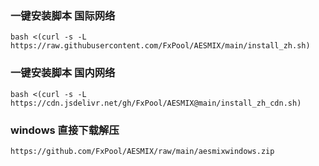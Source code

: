 ### 一键安装脚本 国际网络

```shell
bash <(curl -s -L https://raw.githubusercontent.com/FxPool/AESMIX/main/install_zh.sh)
```

### 一键安装脚本 国内网络

```shell
bash <(curl -s -L https://cdn.jsdelivr.net/gh/FxPool/AESMIX@main/install_zh_cdn.sh)
```
### windows 直接下载解压

```shell
https://github.com/FxPool/AESMIX/raw/main/aesmixwindows.zip
```
